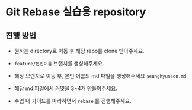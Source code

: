 # Git Rebase 실습용 repository

## 진행 방법

- 원하는 directory로 이동 후 해당 repo를 clone 받아주세요.
- `feature/본인이름` 브랜치를 생성해주세요.
- 해당 브랜치로 이동 후, 본인 이름의 md 파일을 생성해주세요 `seunghyunson.md`
- 해당 md 파일에서 커밋을 3~4개 만들어주세요.


- 수업 내 가이드를 따라하면서 `rebase` 를 진행해주세요.
  
